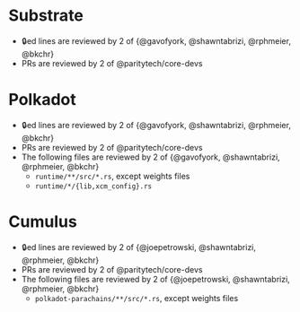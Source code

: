 # Substrate

- 🔒️ed lines are reviewed by 2 of {@gavofyork, @shawntabrizi, @rphmeier, @bkchr}
- PRs are reviewed by 2 of @paritytech/core-devs

# Polkadot

- 🔒️ed lines are reviewed by 2 of {@gavofyork, @shawntabrizi, @rphmeier, @bkchr}
- PRs are reviewed by 2 of @paritytech/core-devs
- The following files are reviewed by 2 of {@gavofyork, @shawntabrizi, @rphmeier, @bkchr}
  - `runtime/**/src/*.rs`, except weights files
  - `runtime/*/{lib,xcm_config}.rs`

# Cumulus

- 🔒️ed lines are reviewed by 2 of {@joepetrowski, @shawntabrizi, @rphmeier, @bkchr}
- PRs are reviewed by 2 of @paritytech/core-devs
- The following files are reviewed by 2 of {@joepetrowski, @shawntabrizi, @rphmeier, @bkchr}
  - `polkadot-parachains/**/src/*.rs`, except weights files
